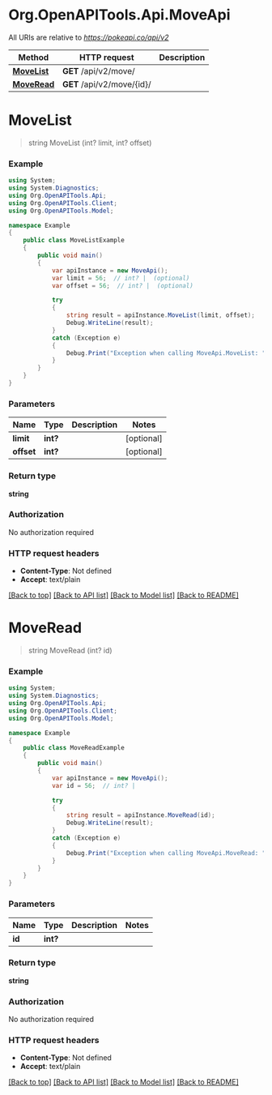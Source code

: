 # Org.OpenAPITools.Api.MoveApi

All URIs are relative to *https://pokeapi.co/api/v2*

Method | HTTP request | Description
------------- | ------------- | -------------
[**MoveList**](MoveApi.md#movelist) | **GET** /api/v2/move/ | 
[**MoveRead**](MoveApi.md#moveread) | **GET** /api/v2/move/{id}/ | 


<a name="movelist"></a>
# **MoveList**
> string MoveList (int? limit, int? offset)



### Example
```csharp
using System;
using System.Diagnostics;
using Org.OpenAPITools.Api;
using Org.OpenAPITools.Client;
using Org.OpenAPITools.Model;

namespace Example
{
    public class MoveListExample
    {
        public void main()
        {
            var apiInstance = new MoveApi();
            var limit = 56;  // int? |  (optional) 
            var offset = 56;  // int? |  (optional) 

            try
            {
                string result = apiInstance.MoveList(limit, offset);
                Debug.WriteLine(result);
            }
            catch (Exception e)
            {
                Debug.Print("Exception when calling MoveApi.MoveList: " + e.Message );
            }
        }
    }
}
```

### Parameters

Name | Type | Description  | Notes
------------- | ------------- | ------------- | -------------
 **limit** | **int?**|  | [optional] 
 **offset** | **int?**|  | [optional] 

### Return type

**string**

### Authorization

No authorization required

### HTTP request headers

 - **Content-Type**: Not defined
 - **Accept**: text/plain

[[Back to top]](#) [[Back to API list]](../README.md#documentation-for-api-endpoints) [[Back to Model list]](../README.md#documentation-for-models) [[Back to README]](../README.md)

<a name="moveread"></a>
# **MoveRead**
> string MoveRead (int? id)



### Example
```csharp
using System;
using System.Diagnostics;
using Org.OpenAPITools.Api;
using Org.OpenAPITools.Client;
using Org.OpenAPITools.Model;

namespace Example
{
    public class MoveReadExample
    {
        public void main()
        {
            var apiInstance = new MoveApi();
            var id = 56;  // int? | 

            try
            {
                string result = apiInstance.MoveRead(id);
                Debug.WriteLine(result);
            }
            catch (Exception e)
            {
                Debug.Print("Exception when calling MoveApi.MoveRead: " + e.Message );
            }
        }
    }
}
```

### Parameters

Name | Type | Description  | Notes
------------- | ------------- | ------------- | -------------
 **id** | **int?**|  | 

### Return type

**string**

### Authorization

No authorization required

### HTTP request headers

 - **Content-Type**: Not defined
 - **Accept**: text/plain

[[Back to top]](#) [[Back to API list]](../README.md#documentation-for-api-endpoints) [[Back to Model list]](../README.md#documentation-for-models) [[Back to README]](../README.md)


